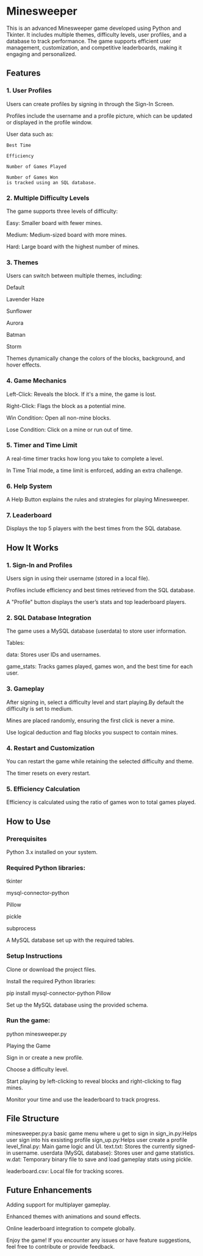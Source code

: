 # Minesweeper

This is an advanced Minesweeper game developed using Python and Tkinter. It includes multiple themes, difficulty levels, user profiles, and a database to track performance. The game supports efficient user management, customization, and competitive leaderboards, making it engaging and personalized.

## Features

### 1. User Profiles

Users can create profiles by signing in through the Sign-In Screen.

Profiles include the username and a profile picture, which can be updated or displayed in the profile window.

User data such as:
```
Best Time

Efficiency

Number of Games Played

Number of Games Won
is tracked using an SQL database.
```
### 2. Multiple Difficulty Levels

The game supports three levels of difficulty:

Easy: Smaller board with fewer mines.

Medium: Medium-sized board with more mines.

Hard: Large board with the highest number of mines.

### 3. Themes

Users can switch between multiple themes, including:

Default

Lavender Haze

Sunflower

Aurora

Batman

Storm

Themes dynamically change the colors of the blocks, background, and hover effects.

### 4. Game Mechanics

Left-Click: Reveals the block. If it's a mine, the game is lost.

Right-Click: Flags the block as a potential mine.

Win Condition: Open all non-mine blocks.

Lose Condition: Click on a mine or run out of time.

### 5. Timer and Time Limit

A real-time timer tracks how long you take to complete a level.

In Time Trial mode, a time limit is enforced, adding an extra challenge.

### 6. Help System

A Help Button explains the rules and strategies for playing Minesweeper.

### 7. Leaderboard

Displays the top 5 players with the best times from the SQL database.

## How It Works

### 1. Sign-In and Profiles

Users sign in using their username (stored in a local file).

Profiles include efficiency and best times retrieved from the SQL database.

A "Profile" button displays the user’s stats and top leaderboard players.

### 2. SQL Database Integration

The game uses a MySQL database (userdata) to store user information.

Tables:

data: Stores user IDs and usernames.

game_stats: Tracks games played, games won, and the best time for each user.

 
### 3. Gameplay

After signing in, select a difficulty level and start playing.By default the 
difficulty is set to medium.

Mines are placed randomly, ensuring the first click is never a mine.

Use logical deduction and flag blocks you suspect to contain mines.

### 4. Restart and Customization

You can restart the game while retaining the selected difficulty and theme.

The timer resets on every restart.

### 5. Efficiency Calculation

Efficiency is calculated using the ratio of games won to total games played.

## How to Use

### Prerequisites

Python 3.x installed on your system.

### Required Python libraries:

tkinter

mysql-connector-python

Pillow

pickle

subprocess

A MySQL database set up with the required tables.

### Setup Instructions

Clone or download the project files.

Install the required Python libraries:

pip install mysql-connector-python Pillow

Set up the MySQL database using the provided schema.

### Run the game:

python minesweeper.py

Playing the Game

Sign in or create a new profile.

Choose a difficulty level.

Start playing by left-clicking to reveal blocks and right-clicking to flag mines.

Monitor your time and use the leaderboard to track progress.

## File Structure
minesweeper.py:a basic game menu where u get to sign in
sign_in.py:Helps user sign into his exsisting profile
sign_up.py:Helps user create a profile
level_final.py: Main game logic and UI.
text.txt: Stores the currently signed-in username.
userdata (MySQL database): Stores user and game statistics.
w.dat: Temporary binary file to save and load gameplay stats using pickle.

leaderboard.csv: Local file for tracking scores.

## Future Enhancements

Adding support for multiplayer gameplay.

Enhanced themes with animations and sound effects.

Online leaderboard integration to compete globally.

Enjoy the game! If you encounter any issues or have feature suggestions, feel free to contribute or provide feedback.

